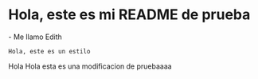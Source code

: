 <h1> Hola, este es mi README de prueba </h1>
- Me llamo Edith

```Hola, este es un estilo```

Hola
Hola esta es una modificacion de pruebaaaa

